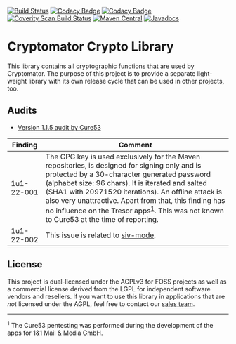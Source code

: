 [![Build Status](https://travis-ci.org/cryptomator/cryptolib.svg?branch=master)](https://travis-ci.org/cryptomator/cryptolib)
[![Codacy Badge](https://api.codacy.com/project/badge/Grade/9d736fe3e9e14dfb8a65949abbe8f712)](https://www.codacy.com/app/cryptomator/cryptolib)
[![Codacy Badge](https://api.codacy.com/project/badge/Coverage/9d736fe3e9e14dfb8a65949abbe8f712)](https://www.codacy.com/app/cryptomator/cryptolib?utm_source=github.com&utm_medium=referral&utm_content=cryptomator/cryptolib&utm_campaign=Badge_Coverage)
[![Coverity Scan Build Status](https://scan.coverity.com/projects/9169/badge.svg)](https://scan.coverity.com/projects/cryptomator-cryptolib)
[![Maven Central](https://img.shields.io/maven-central/v/org.cryptomator/cryptolib.svg?maxAge=86400)](https://repo1.maven.org/maven2/org/cryptomator/cryptolib/)
[![Javadocs](http://www.javadoc.io/badge/org.cryptomator/cryptolib.svg)](http://www.javadoc.io/doc/org.cryptomator/cryptolib)

# Cryptomator Crypto Library

This library contains all cryptographic functions that are used by Cryptomator. The purpose of this project is to provide a separate light-weight library with its own release cycle that can be used in other projects, too.

## Audits

- [Version 1.1.5 audit by Cure53](https://cryptomator.org/audits/2017-11-27%20crypto%20cure53.pdf)

| Finding | Comment |
|---|---|
| 1u1-22-001 | The GPG key is used exclusively for the Maven repositories, is designed for signing only and is protected by a 30-character generated password (alphabet size: 96 chars). It is iterated and salted (SHA1 with 20971520 iterations). An offline attack is also very unattractive. Apart from that, this finding has no influence on the Tresor apps<sup>[1](#footnote-tresor-apps)</sup>. This was not known to Cure53 at the time of reporting. |
| 1u1-22-002 | This issue is related to [siv-mode](https://github.com/cryptomator/siv-mode/). |

## License

This project is dual-licensed under the AGPLv3 for FOSS projects as well as a commercial license derived from the LGPL for independent software vendors and resellers. If you want to use this library in applications that are *not* licensed under the AGPL, feel free to contact our [sales team](https://cryptomator.org/enterprise/).

---

<sup><a name="footnote-tresor-apps">1</a></sup> The Cure53 pentesting was performed during the development of the apps for 1&1 Mail & Media GmbH.
